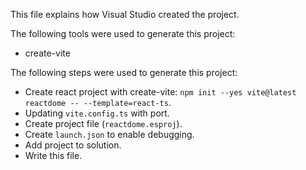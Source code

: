 This file explains how Visual Studio created the project.

The following tools were used to generate this project:
- create-vite

The following steps were used to generate this project:
- Create react project with create-vite: `npm init --yes vite@latest reactdome -- --template=react-ts`.
- Updating `vite.config.ts` with port.
- Create project file (`reactdome.esproj`).
- Create `launch.json` to enable debugging.
- Add project to solution.
- Write this file.
